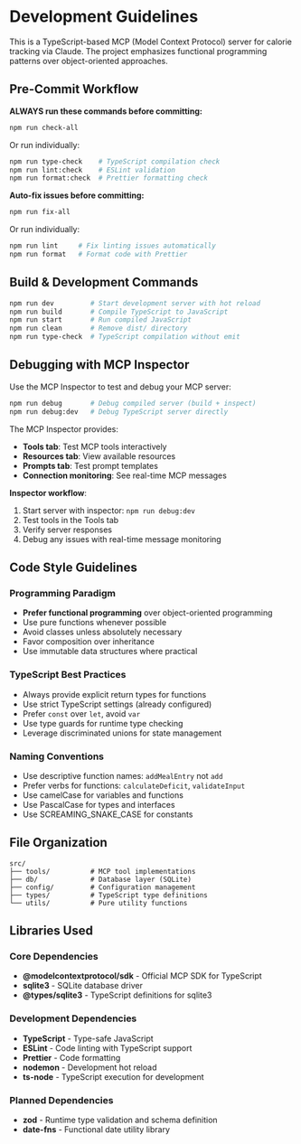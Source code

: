 # Development Guidelines

This is a TypeScript-based MCP (Model Context Protocol) server for calorie tracking via Claude. The project emphasizes functional programming patterns over object-oriented approaches.

## Pre-Commit Workflow

**ALWAYS run these commands before committing:**

```bash
npm run check-all
```

Or run individually:
```bash
npm run type-check    # TypeScript compilation check
npm run lint:check    # ESLint validation
npm run format:check  # Prettier formatting check
```

**Auto-fix issues before committing:**
```bash
npm run fix-all
```

Or run individually:
```bash
npm run lint     # Fix linting issues automatically
npm run format   # Format code with Prettier
```

## Build & Development Commands

```bash
npm run dev         # Start development server with hot reload
npm run build       # Compile TypeScript to JavaScript
npm run start       # Run compiled JavaScript
npm run clean       # Remove dist/ directory
npm run type-check  # TypeScript compilation without emit
```

## Debugging with MCP Inspector

Use the MCP Inspector to test and debug your MCP server:

```bash
npm run debug       # Debug compiled server (build + inspect)
npm run debug:dev   # Debug TypeScript server directly
```

The MCP Inspector provides:
- **Tools tab**: Test MCP tools interactively
- **Resources tab**: View available resources
- **Prompts tab**: Test prompt templates
- **Connection monitoring**: See real-time MCP messages

**Inspector workflow**:
1. Start server with inspector: `npm run debug:dev`
2. Test tools in the Tools tab
3. Verify server responses
4. Debug any issues with real-time message monitoring

## Code Style Guidelines

### Programming Paradigm
- **Prefer functional programming** over object-oriented programming
- Use pure functions whenever possible
- Avoid classes unless absolutely necessary
- Favor composition over inheritance
- Use immutable data structures where practical

### TypeScript Best Practices
- Always provide explicit return types for functions
- Use strict TypeScript settings (already configured)
- Prefer `const` over `let`, avoid `var`
- Use type guards for runtime type checking
- Leverage discriminated unions for state management

### Naming Conventions
- Use descriptive function names: `addMealEntry` not `add`
- Prefer verbs for functions: `calculateDeficit`, `validateInput`
- Use camelCase for variables and functions
- Use PascalCase for types and interfaces
- Use SCREAMING_SNAKE_CASE for constants

## File Organization

```
src/
├── tools/          # MCP tool implementations
├── db/             # Database layer (SQLite)
├── config/         # Configuration management
├── types/          # TypeScript type definitions
└── utils/          # Pure utility functions
```

## Libraries Used

### Core Dependencies
- **@modelcontextprotocol/sdk** - Official MCP SDK for TypeScript
- **sqlite3** - SQLite database driver
- **@types/sqlite3** - TypeScript definitions for sqlite3

### Development Dependencies
- **TypeScript** - Type-safe JavaScript
- **ESLint** - Code linting with TypeScript support
- **Prettier** - Code formatting
- **nodemon** - Development hot reload
- **ts-node** - TypeScript execution for development

### Planned Dependencies
- **zod** - Runtime type validation and schema definition
- **date-fns** - Functional date utility library
